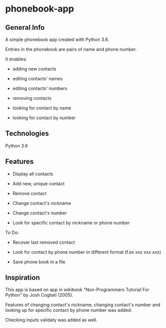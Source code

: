 # phonebook-app
## General Info

A simple phonebook app created with Python 3.6.

Entries in the phonebook are pairs of name and phone number.

It enables:

* adding new contacts

* editing contacts' names

* editing contacts' numbers
 
* removing contacts

* looking for contact by name

* looking for contact by number

## Technologies

Python 3.6

## Features

* Display all contacts

* Add new, unique contact

* Remove contact 

* Change contact's nickname

* Change contact's number

* Look for specific contact by nickname or phone number

To Do:

* Recover last removed contact

* Look for contact by phone number in different format (f.ex xxx xxx xxx)

* Save phone book in a file

## Inspiration

This app is based on app in wikibook "Non-Programmers Tutorial For Python" by Josh Cogliati (2005).

Features of changing contact's nickname, changing contact's number and looking up for specific contact by phone number was added.

Checking inputs validaty was added as well.
